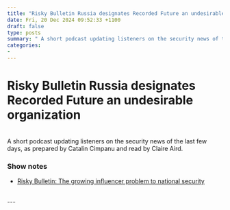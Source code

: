 ```yaml
---
title: "Risky Bulletin Russia designates Recorded Future an undesirable organization"
date: Fri, 20 Dec 2024 09:52:33 +1100
draft: false
type: posts
summary: " A short podcast updating listeners on the security news of the last few days, as prepared by Catalin Cimpanu and read by"
categories: 
- 
---
```

# Risky Bulletin Russia designates Recorded Future an undesirable organization


<br/>
A short podcast updating listeners on the security news of the last few days, as prepared by Catalin Cimpanu and read by Claire Aird.

### Show notes

-   [Risky Bulletin: The growing influencer problem to national security](https://risky.biz/risky-bulletin-the-growing-influencer-problem-to-national-security/)

<br/>
---
